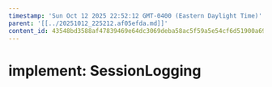 ```yaml
---
timestamp: 'Sun Oct 12 2025 22:52:12 GMT-0400 (Eastern Daylight Time)'
parent: '[[../20251012_225212.af05efda.md]]'
content_id: 43548bd3588af47839469e64dc3069deba58ac5f59a5e54cf6d51900a695b1a2
---
```


# implement: SessionLogging
